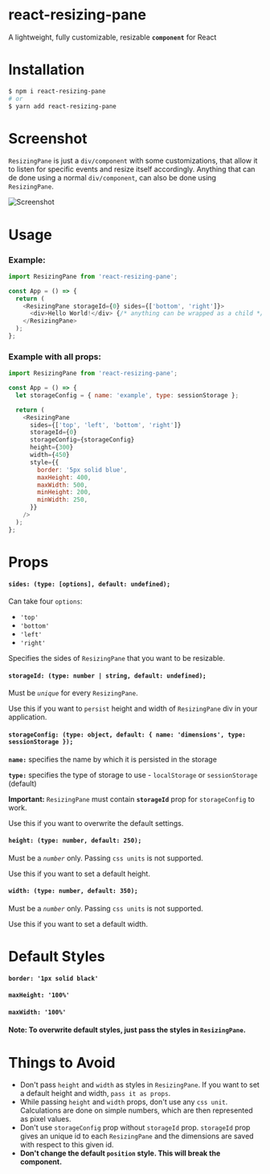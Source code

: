 # react-resizing-pane

A lightweight, fully customizable, resizable **`component`** for React

# Installation

```sh
$ npm i react-resizing-pane
# or
$ yarn add react-resizing-pane
```

# Screenshot

`ResizingPane` is just a `div/component` with some customizations, that allow it to listen for specific events and resize itself accordingly. Anything that can de done using a normal `div/component`, can also be done using `ResizingPane`.

![Screenshot](https://raw.githubusercontent.com/singh-pk/react-resizing-pane/main/assets/react-resizing-pane.gif)

# Usage

### Example:

```js
import ResizingPane from 'react-resizing-pane';

const App = () => {
  return (
    <ResizingPane storageId={0} sides={['bottom', 'right']}>
      <div>Hello World!</div> {/* anything can be wrapped as a child */}
    </ResizingPane>
  );
};
```

### Example with all props:

```js
import ResizingPane from 'react-resizing-pane';

const App = () => {
  let storageConfig = { name: 'example', type: sessionStorage };

  return (
    <ResizingPane
      sides={['top', 'left', 'bottom', 'right']}
      storageId={0}
      storageConfig={storageConfig}
      height={300}
      width={450}
      style={{
        border: '5px solid blue',
        maxHeight: 400,
        maxWidth: 500,
        minHeight: 200,
        minWidth: 250,
      }}
    />
  );
};
```

# Props

#### `sides: (type: [options], default: undefined);`

Can take four `options`:

- `'top'`
- `'bottom'`
- `'left'`
- `'right'`

Specifies the sides of `ResizingPane` that you want to be resizable.

#### `storageId: (type: number | string, default: undefined);`

Must be _`unique`_ for every `ResizingPane`.

Use this if you want to `persist` height and width of `ResizingPane` div in your application.

#### `storageConfig: (type: object, default: { name: 'dimensions', type: sessionStorage });`

**`name:`** specifies the name by which it is persisted in the storage

**`type:`** specifies the type of storage to use - `localStorage` or `sessionStorage` (default)

**Important:** `ResizingPane` must contain **`storageId`** prop for `storageConfig` to work.

Use this if you want to overwrite the default settings.

#### `height: (type: number, default: 250);`

Must be a _`number`_ only. Passing `css units` is not supported.

Use this if you want to set a default height.

#### `width: (type: number, default: 350);`

Must be a _`number`_ only. Passing `css units` is not supported.

Use this if you want to set a default width.

# Default Styles

#### `border: '1px solid black'`

#### `maxHeight: '100%'`

#### `maxWidth: '100%'`

#### **Note: To overwrite default styles, just pass the styles in `ResizingPane`.**

# Things to Avoid

- Don't pass `height` and `width` as styles in `ResizingPane`. If you want to set a default height and width, `pass it as props`.
- While passing `height` and `width` props, don't use any `css unit`. Calculations are done on simple numbers, which are then represented as pixel values.
- Don't use `storageConfig` prop without `storageId` prop. `storageId` prop gives an unique id to each `ResizingPane` and the dimensions are saved with respect to this given id.
- **Don't change the default `position` style. This will break the component.**
